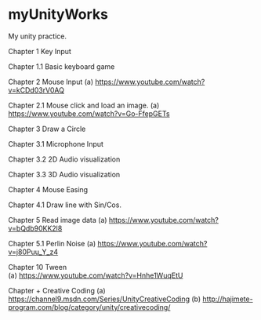 # myUnityWorks
My unity practice.


Chapter 1 Key Input

Chapter 1.1 Basic keyboard game

Chapter 2        Mouse Input
(a) https://www.youtube.com/watch?v=kCDd03rV0AQ

Chapter 2.1      Mouse click and load an image.
     (a) https://www.youtube.com/watch?v=Go-FfepGETs

Chapter 3        Draw a Circle

Chapter 3.1       Microphone Input 

Chapter 3.2     2D Audio visualization

Chapter 3.3     3D Audio visualization

Chapter 4        Mouse Easing

Chapter 4.1      Draw line with Sin/Cos.                

Chapter 5        Read image data
     (a) https://www.youtube.com/watch?v=bQdb90KK2l8

Chapter 5.1     Perlin Noise
     (a) https://www.youtube.com/watch?v=j80Puu_Y_z4

Chapter 10      Tween                                
     (a) https://www.youtube.com/watch?v=Hnhe1WuqEtU

Chapter +        Creative Coding
     (a) https://channel9.msdn.com/Series/UnityCreativeCoding
     (b) http://hajimete-program.com/blog/category/unity/creativecoding/
